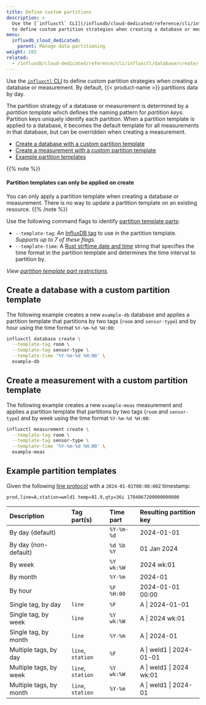 ```yaml
---
title: Define custom partitions
description: >
  Use the [`influxctl` CLI](/influxdb/cloud-dedicated/reference/cli/influxctl/)
  to define custom partition strategies when creating a database or measurement.
menu:
  influxdb_cloud_dedicated:
    parent: Manage data partitioning
weight: 202
related:
  - /influxdb/cloud-dedicated/reference/cli/influxctl/database/create/
---
```


Use the [`influxctl` CLI](/influxdb/cloud-dedicated/reference/cli/influxctl/)
to define custom partition strategies when creating a database or measurement.
By default, {{< product-name >}} partitions data by day.

The partition strategy of a database or measurement is determined by a
_partition template_ which defines the naming pattern for _partition keys_.
Partition keys uniquely identify each partition.
When a partition template is applied to a database, it becomes the default template
for all measurements in that database, but can be overridden when creating a
measurement.

- [Create a database with a custom partition template](#create-a-database-with-a-custom-partition-template)
- [Create a measurement with a custom partition template](#create-a-measurement-with-a-custom-partition-template)
- [Example partition templates](#example-partition-templates)

{{% note %}}
#### Partition templates can only be applied on create

You can only apply a partition template when creating a database or measurement.
There is no way to update a partition template on an existing resource.
{{% /note %}}

Use the following command flags to identify
[partition template parts](/influxdb/cloud-dedicated/admin/custom-partitions/partition-templates/#tag-part-templates):

- `--template-tag`: An [InfluxDB tag](/influxdb/cloud-dedicated/reference/glossary/#tag)
  to use in the partition template.
  _Supports up to 7 of these flags._
- `--template-time`: A [Rust strftime date and time](/influxdb/cloud-dedicated/admin/custom-partitions/partition-templates/#time-part-templates)
  string that specifies the time format in the partition template and determines
  the time interval to partition by.

_View [partition template part restrictions](/influxdb/cloud-dedicated/admin/custom-partitions/partition-templates/#restrictions)._
  
## Create a database with a custom partition template

The following example creates a new `example-db` database and applies a partition
template that partitions by two tags (`room` and `sensor-type`) and by hour using
the time format `%Y-%m-%d %H:00`:

```sh
influxctl database create \
  --template-tag room \
  --template-tag sensor-type \
  --template-time '%Y-%m-%d %H:00' \
  example-db
```

## Create a measurement with a custom partition template

The following example creates a new `example-meas` measurement and applies a
partition template that partitions by two tags (`room` and `sensor-type`) and by
week using the time format `%Y-%m-%d %H:00`:

```sh
influxctl measurement create \
  --template-tag room \
  --template-tag sensor-type \
  --template-time '%Y-%m-%d %H:00' \
  example-meas
```

## Example partition templates

Given the following [line protocol](/influxdb/cloud-dedicated/reference/syntax/line-protocol/)
with a `2024-01-01T00:00:00Z` timestamp:

```sh
prod,line=A,station=weld1 temp=81.9,qty=36i 1704067200000000000
```

| Description             | Tag part(s)       | Time part  | Resulting partition key  |
| :---------------------- | :---------------- | :--------- | :----------------------- |
| By day (default)        |                   | `%Y-%m-%d` | 2024-01-01               |
| By day (non-default)    |                   | `%d %b %Y` | 01 Jan 2024              |
| By week                 |                   | `%Y wk:%W` | 2024 wk:01               |
| By month                |                   | `%Y-%m`    | 2024-01                  |
| By hour                 |                   | `%F %H:00` | 2024-01-01 00:00         |
| Single tag, by day      | `line`            | `%F`       | A \| 2024-01-01          |
| Single tag, by week     | `line`            | `%Y wk:%W` | A \| 2024 wk:01          |
| Single tag, by month    | `line`            | `%Y-%m`    | A \| 2024-01             |
| Multiple tags, by day   | `line`, `station` | `%F`       | A \| weld1 \| 2024-01-01 |
| Multiple tags, by week  | `line`, `station` | `%Y wk:%W` | A \| weld1 \| 2024 wk:01 |
| Multiple tags, by month | `line`, `station` | `%Y-%m`    | A \| weld1 \| 2024-01    |
